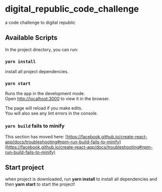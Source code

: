 # digital_republic_code_challenge
a code challenge to digital republic 

## Available Scripts

In the project directory, you can run:

### `yarn install`

install all project dependencies.


### `yarn start`

Runs the app in the development mode.\
Open [http://localhost:3000](http://localhost:3000) to view it in the browser.

The page will reload if you make edits.\
You will also see any lint errors in the console.

### `yarn build` fails to minify

This section has moved here: [https://facebook.github.io/create-react-app/docs/troubleshooting#npm-run-build-fails-to-minify](https://facebook.github.io/create-react-app/docs/troubleshooting#npm-run-build-fails-to-minify)


## Start project

when project is downloaded, run **yarn install** to install all dependencies and then **yarn start** to start the project!



